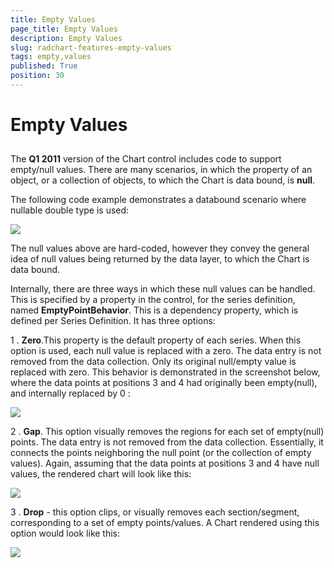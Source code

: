 ```yaml
---
title: Empty Values
page_title: Empty Values
description: Empty Values
slug: radchart-features-empty-values
tags: empty,values
published: True
position: 30
---
```


# Empty Values



## 

The __Q1 2011__ version of the Chart control includes code to support empty/null values. There are many scenarios, in which the property of an object, or a collection of objects, to which the Chart is data bound, is __null__. 

The following code example demonstrates a databound scenario where nullable double type is used:

![](images/RadChart_Features_Code.png)

The null values above are hard-coded, however they convey the general idea of null values being returned by the data layer, to which the Chart is data bound.

Internally, there are three ways in which these null values can be handled. This is specified by a property in the control, for the series definition, named __EmptyPointBehavior__. This is a dependency property, which is defined per Series Definition. It has three options:

1 . __Zero__.This property is the default property of each series. When this option is used, each null value is replaced with a zero. The data entry is not removed from the data collection. Only its original null/empty value is replaced with zero. This behavior is demonstrated in the screenshot below, where the data points at positions 3 and 4 had originally been empty(null), and internally replaced by 0 :

![](images/RadChart_Features_Zero.png)

2 . __Gap__. This option visually removes the regions for each set of empty(null) points. The data entry is not removed from the data collection. Essentially, it connects the points neighboring the null point (or the collection of empty values). Again, assuming that the data points at positions 3 and 4 have null values, the rendered chart will look like this:

![](images/RadChart_Features_Drop.png)

3 . __Drop__ - this option clips, or visually removes each section/segment, corresponding to a set of empty points/values. A Chart rendered using this option would look like this:

![](images/RadChart_Features_Gap.png)
